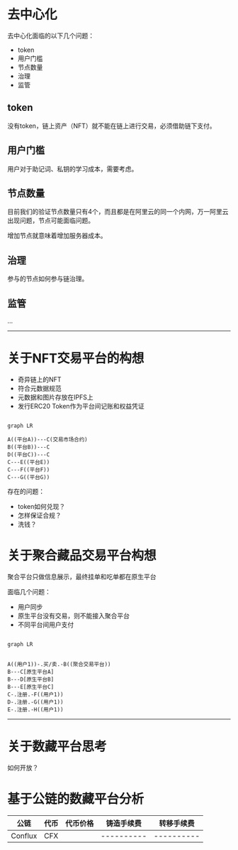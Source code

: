 # 去中心化

去中心化面临的以下几个问题：

- token
- 用户门槛
- 节点数量
- 治理
- 监管


## token

没有token，链上资产（NFT）就不能在链上进行交易，必须借助链下支付。

## 用户门槛

用户对于助记词、私钥的学习成本，需要考虑。

## 节点数量

目前我们的验证节点数量只有4个，而且都是在阿里云的同一个内网，万一阿里云出现问题，节点可能面临问题。

增加节点就意味着增加服务器成本。


## 治理

参与的节点如何参与链治理。


## 监管

...

---


# 关于NFT交易平台的构想

- 奇异链上的NFT
- 符合元数据规范
- 元数据和图片存放在IPFS上
- 发行ERC20 Token作为平台间记账和权益凭证


```mermaid

graph LR

A((平台A))---C(交易市场合约)
B((平台B))---C
D((平台C))---C
C---E((平台E))
C---F((平台F))
C---G((平台G))

```

存在的问题：

- token如何兑现？
- 怎样保证合规？
- 洗钱？




# 关于聚合藏品交易平台构想

聚合平台只做信息展示，最终挂单和吃单都在原生平台

面临几个问题：
- 用户同步
- 原生平台没有交易，则不能接入聚合平台
- 不同平台间用户支付

```mermaid

graph LR


A((用户1))-.买/卖.-B((聚合交易平台))
B---C[原生平台A]
B---D[原生平台B]
B---E[原生平台C]
C-.注册.-F((用户1))
D-.注册.-G((用户1))
E-.注册.-H((用户1))

```

---

# 关于数藏平台思考


如何开放？



# 基于公链的数藏平台分析

| 公链 | 代币 | 代币价格 | 铸造手续费 | 转移手续费 |
|-----|------|---------|----------|----------|
|Conflux|CFX||----------|----------|



